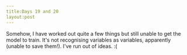 ```yaml
---
title:Days 19 and 20
layout:post
---
```

Somehow, I have worked out quite a few things but still unable to get the model to train. It's not recognising variables as variables, apparently (unable to save them!). I've run out of ideas. :(
